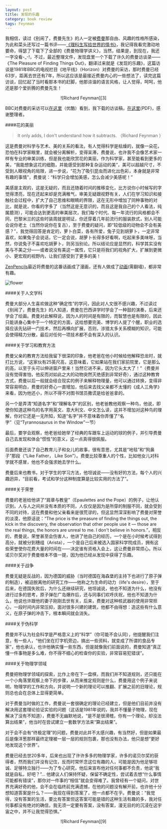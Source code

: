 ```yaml
---
layout: post
title: 发现的乐趣
category: book review
tags: Feynman
---
```

我相信，读过《别闹了，费曼先生》的人一定被[费曼][2]那自由、风趣的性格所感染，为此和菜头还写过一篇书评——[《理科生写给世界的情书》][1]，我记得我看完激动地要命，得瑟了下载下了全部的《费曼物理学讲义》，当然，结果是，到现在，我还一字没看-_-!，不过，最近整理文件，发现盘里一个下载了许久的费曼访谈录——《The Pleasure of Finding Things Out》，翻译过来就是《发现的乐趣》，这篇访谈是1981年BBC的电视栏目《地平线》（Horizon）对费曼的采访，那时费曼已经63岁，距离去世还有7年，所以这应该是最接近费曼内心的一些想法了，读完这篇访谈，回忆起了当时看那本书的赶脚，他那诙谐的语言风格，让人觉得，呵呵，他还是那个爱折腾的费曼先生！   

<div style="text-align:center" markdown="1">
![Richard Feynman][3]   
</div>  

BBC对费曼的采访可以[在这里][4]（优酷）看到，我下载的访谈稿，[在这里][5](PDF)，感谢整理者。  

####花的美丽  

> It only adds, I don't understand how it subtracts. （Richard Feynman ）  

这是费曼对科学与艺术、美的关系的看法，有人觉得科学是枯燥的，就像一朵花，恐怕在科学家眼里，就会被分离解析，变得呆滞，费曼说，也许我不会像艺术家一样有专业的审美训练，但是我也能欣赏花的美丽，作为科学家，甚至能看到更多的美，“我能想象这花的细胞，并能感受到那种复杂运动的美”，美可以超越尺寸，不受到人眼视角的局限，进一步说，“花为了吸引昆虫而进化出色彩，本身就是非常有趣的事情”，费曼说：“科学只会增加美感，怎么会减少美感呢！”  

美感是主观的，这是无疑的，而且还随着时间的推移变化，比方说你小时候写的字觉得漂亮，现在还起来却是充满稚气，审美无疑跟视野有关，人们在学习知识和接触社会过程中，扩大了自己思维和眼睛的界限，这在无形中增加了同种事物的对比，就是说，你看的字多了（当然这是无意识的，而且这是我自己的个人看法，纯属臆测），可能会达到更高的审美层次，我们每个时代、每一年流行的风格都会不同，巴黎米兰的这些时装周就是明证，你还穿着几年前流行的服装款式，别人可能会说你老土（当然你说你在复古），至于费曼的疑问，即“较低级的动物会不会有美感？”，我觉得回答是肯定的，萝卜白菜，各有所爱，兔子见到胡萝卜，一定非常喜欢，如果兔子会说话，它一定会说，胡萝卜长得多好看啊，吃起来多美味呀，当然，你说兔子不喜欢吃胡萝卜，则另当别论。所以结论应是显然的，科学其实没有美与不美之分——或者说没有美这一属性，它只是将我们的视角扩大，扩展到更微小、更宏观的视野内，让我们感受到了更多的美！

[ZenPencils][6]最近将费曼的这番话画成了漫画，还有人做成了[动画][8](需翻墙)，都非常有趣。  

<span class="imgcenter">![flower][7]</span>  

####关于人文学科  

费曼大部分人生喜欢做这种“确定性”的学问，因此对人文很不感兴趣，不过读过《别闹了，费曼先生》的人知道，费曼在巴西讲学时学会了一种鼓的演奏，后来还学会了绘画。费曼对此解释说，因为人的时间是有限的，而智慧也是有限的，因此只能讲身心集中于一个特定的方面，这给想要完美、博学的人提了个醒，职业的选择应该先钻研一门技术，然后再横向扩展，否则，涉猎太多关系模糊的知识，可能会使得精力分散，最后对任何一项技术都不会有深入的认识。  

####关于学习和教育方法  

费曼父亲的教育方法给我留下很深的印象，他老爸在他小时候给他解释恐龙时，就打比方说，“这家伙有25英尺高，这意味着，它如果站在我们家前院里，它是那么的高，以至于头可以伸进窗户里来！当然它进不来，因为它头太大了！”（费曼并没有觉得害怕，他反而对如此之大的动物突然灭绝感到非常好奇），通过这种教育方式，费曼以后一般就会结合现实的例子来解释物理量，他可以通过转换，变得非常容易明白，费曼的好奇心一直增加，他后来去找父亲都不太懂的《成人三角学》来看，因为他还小，所以不得不对图书馆员撒谎是给爸爸拿的。  

另一个是弄清“知道名字”和“理解名字”的区别，他老爸教他观察一种鸟，他说，即使你知道这种鸟的名字用英文、意大利文、中文怎么读，这并不增加对这种鸟的理解，你对它还是一无所知，知道“名字”并不意味着你弄懂了“名字”（见“Tyrannosaurus in the Window”一节）

最后，要学会观察，他老爸给她举了经典的车跟车上运动的球的例子，并引导费曼自己去发现和体会“惯性”的意义，这一点真得很佩服。  

后面费曼还谈了自己教育儿子和女儿的故事，很有意思，尤其是“地毯”和“狗鼻子”那段（“Like Father， Like Son”）。费曼比较尊重人的个性，比如他女儿对科学就不感冒，他也不会强求她去学什么。  

费曼后来也教书，对于学生的学习方法，他坦诚说——没有好的方法，每个人的兴趣迥异，“目前看，考试和学分这种制度算是比较实用的方法了”。  

####关于荣誉  

费曼的老爸给他讲了“肩章与教皇”（Epaulettes and the Pope）的例子，让他认识到，人与人之间并没有本质的不同，人仅仅是因为是所穿的制服不同，就会受到不同的对待，这在费曼和他父亲看来是很荒谬的，但这显然深深影响了费曼对荣誉的淡漠，他原话说：“The price is the preasure of finding the things out, the kick in the discovery, the observation that other people use it — those are the real things, the honors are unreal to me. I don't believe in honors.”，相反的，费曼说，荣誉甚至会伤害人，他讲了他自己的经历，一个是在小时候考试得到高分，就被分到穗组（Arista），一个是自己后来被选入国家科学院成员，拥有这些荣誉使你花费大量的时间在——决定谁有资格入会上，这让费曼非常烦心。所以诺贝尔奖对于费曼根本不值一提，因为他已经从发现中获得了乐趣。  

####关于战争  

费曼无疑是反战的，因为德国的威胁（当时德国在海森堡的主持下也进行了原子弹的制造），被迫脱离他的研究工作——他称之为生命的动力（life's desire），至于后来，在德国失败后，为什么还继续研究，他坦诚说，他也不知道为什么，他没有进行过多的思考，原子弹在广岛爆炸后，还与同事们欢呼庆祝，他也不知道为什么，他说也许跟他的妻子刚刚去世有关，后来，费曼对这种核武器的使用非常担心，一段时间内非常压抑，面对很多兴建的建筑，他都不由得想：造这些有什么意义，在原子弹的冲击下，根本瞬间就会消失。  

####关于伪科学  

费曼并不认为社会科学是严格意义上的“科学”（你可能不会认同），他提醒我们注意，有一些人，“他们坐在打字机旁边，搞出一些资料，就变成了所谓的食品专家”，他也承认，也许他确实懂一些东西，但是就像我们前面说的，费曼知道“真正懂一件事物是多么难，你不得不细心的检查你的实验，非常容易犯错误”。

####关于物理学领域  

费曼把物理学领域的探索，比作上帝在下一盘棋，而我们并不知道规则，还只能在一个小角落里观察上帝下的步骤，从而来推定规则是什么，费曼用这个例子来说明，物理学的工作和方向，并说明一个新的理论可以推翻、扩展之前的旧理论，规则总也会在总体上显得更简单。  

对于费曼当时做的工作，费曼说一套很确定的理论已经建立，但是他们目前并没有解决用这套理论验证实验的问题（这话是1981年说的，我并不懂量子物理，现在解决了没有不知道），费曼不无幽默地说，“是不是很滑稽，你有一个理论，却没法算出结果”，他当时在尝试建立一套数学方法来“算出结果”。  

对于会不会有“终极定理”的问题，费曼对此并不太感兴趣，有当然好，但是如果最后是像洋葱那样最终定理被一层一层的规则包裹，那也没有办法，他只是想“更好地发现这个世界”。  

费曼已经去世20多年，后来也出现了许许多多的物理学家，许多的诺贝尔奖的获得者，然而我们并没有记住，反而时常怀念这位有趣的人，可能是因为他足够坦诚、足够特立独行——为了专心研究，他后来宣布他对任何事都不负责，他说“我就是自私，好吧？”... 他建议人们保持怀疑，保留不确定性，尝试着去想“什么事情可能都有错误”，那你对一件事的“相信”就会变得难了。我曾经有一个疑问，对世界充满好奇的他，会不会在临终前充满遗憾，在他的问题没有解开前，也许他十分想知道答案是什么？——我现在得到答案了，他一点都不在乎。费曼说：“我觉得，没有答案的生活，要比有答案但这答案可能是错的这种生活有趣的多，我对任何事都没有绝对的确信，我无须一定要有答案，没有答案，漫无目的的沉浸在这宇宙之中，并不让我觉得恐惧。”  

<div style="text-align:center" markdown="1">
![Richard Feynman][9]
</div>  

[1]: http://book.douban.com/review/1028188/
[2]: http://zh.wikipedia.org/wiki/理查德·費曼
[3]: http://farm4.staticflickr.com/3708/11047297633_ca60be61ef_o.jpg
[4]: http://v.youku.com/v_show/id_XMTcxOTA2NzI=.html
[5]: http://hossein81.persiangig.com/.EBJiQceZ4n/Finding_Things_Out.pdf
[6]: http://zenpencils.com
[7]: http://farm8.staticflickr.com/7363/11047242424_3010d4f29d_h.jpg
[8]: http://vimeo.com/55874553
[9]: http://farm4.staticflickr.com/3724/11047256855_5f67a8e036_o.png